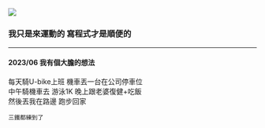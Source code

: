 ![](https://komarev.com/ghpvc/?username=darkbuq)  
---  

### 我只是來運動的 寫程式才是順便的

---  

#### 2023/06  我有個大膽的想法  
每天騎U-bike上班
機車丟一台在公司停車位  
中午騎機車去  游泳1K
晚上跟老婆復健+吃飯  
然後丟我在路邊  跑步回家

`三鐵都練到了`
<!--
**darkbuq/darkbuq** is a ✨ _special_ ✨ repository because its `README.md` (this file) appears on your GitHub profile.

Here are some ideas to get you started:

- 🔭 I’m currently working on ...
- 🌱 I’m currently learning ...
- 👯 I’m looking to collaborate on ...
- 🤔 I’m looking for help with ...
- 💬 Ask me about ...
- 📫 How to reach me: ...
- 😄 Pronouns: ...
- ⚡ Fun fact: ...
-->
